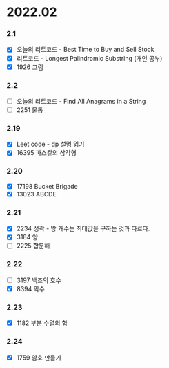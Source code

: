 # 2022.02

### 2.1
- [x] 오늘의 리트코드 - Best Time to Buy and Sell Stock
- [x] 리트코드 - Longest Palindromic Substring (개인 공부)
- [x] 1926 그림

### 2.2
- [ ] 오늘의 리트코드 - Find All Anagrams in a String
- [ ] 2251 물통 

### 2.19
- [x] Leet code - dp 설명 읽기
- [x] 16395 파스칼의 삼각형

### 2.20
- [x] 17198 Bucket Brigade
- [x] 13023 ABCDE

### 2.21
- [x] 2234 성곽 - 방 개수는 최대값을 구하는 것과 다르다.
- [x] 3184 양
- [ ] 2225 합분해

### 2.22

- [ ] 3197 백조의 호수
- [x] 8394 악수

### 2.23
- [x] 1182 부분 수열의 합

### 2.24
- [x] 1759 암호 만들기
